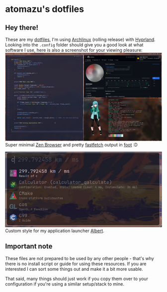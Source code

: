 # atomazu's dotfiles
## Hey there!
These are my [dotfiles](https://wiki.archlinux.org/title/Dotfiles), I'm using [Archlinux](https://archlinux.org/) (rolling release) with [Hyprland](https://hyprland.org/).
Looking into the `.config` folder should give you a good look at what software I use, here is also a screenshot for your viewing pleasure:
![alt text](image.png)<br>
Super minimal [Zen Browser](https://zen-browser.app/) and pretty [fastfetch](https://github.com/fastfetch-cli/fastfetch) output in [foot](https://codeberg.org/dnkl/foot) :D

![alt text](image-1.png)<br>
Custom style for my application launcher [Albert](https://albertlauncher.github.io/).

## Important note
These files are not prepared to be used by any other people - that's why there is no install script or guide for using these resources. If you are interested I can sort some things out and make it a bit more usable.

That said, many things should just work if you copy them over to your configuration if you're using a similar setup/stack to mine.